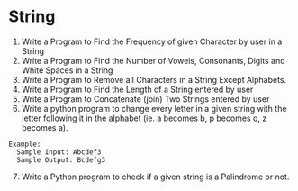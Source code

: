 # String

1) Write a Program to Find the Frequency of given Character by user in a String
2) Write a Program to Find the Number of Vowels, Consonants, Digits and White Spaces in a String
3) Write a Program to Remove all Characters in a String Except Alphabets.
4) Write a Program to Find the Length of a String entered by user
5) Write a Program to Concatenate (join) Two Strings entered by user
6) Write a python program to change every letter in a given string with the letter following it in the alphabet (ie. a becomes b, p becomes q, z becomes a).
```
Example:
  Sample Input: Abcdef3
  Sample Output: Bcdefg3
```
7) Write a Python program to check if a given string is a Palindrome or not.
